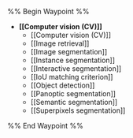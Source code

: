 %% Begin Waypoint %%
- **[[Computer vision (CV)]]**
	- [[Computer vision (CV)]]
	- [[Image retrieval]]
	- [[Image segmentation]]
	- [[Instance segmentation]]
	- [[Interactive segmentation]]
	- [[IoU matching criterion]]
	- [[Object detection]]
	- [[Panoptic segmentation]]
	- [[Semantic segmentation]]
	- [[Superpixels segmentation]]

%% End Waypoint %%
